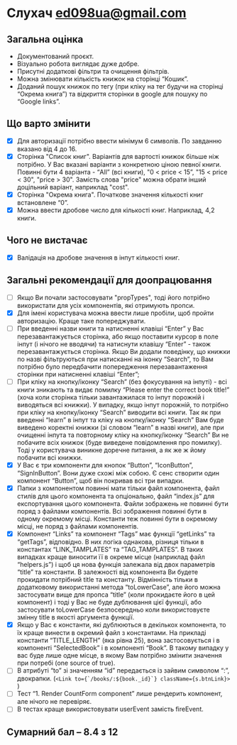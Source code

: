 # Слухач ed098ua@gmail.com

## Загальна оцінка

- Документований проєкт.
- Візуально робота виглядає дуже добре.
- Присутні додаткові фільтри та очищення фільтрів.
- Можна змінювати кількість книжок на сторінці “Кошик”.
- Доданий пошук книжок по тегу (при кліку на тег будучи на сторінці “Окрема
  книга”) та відкриття сторінки в google для пошуку по “Google links”.

## Що варто змінити

- [x] Для авторизації потрібно ввести мінімум 6 символів. По завданню вказано
      від 4 до 16.
- [x] Сторінка "Список книг". Варіантів для вартості книжок більше ніж потрібно.
      У Вас вказані варіанти з конкретною ціною певної книги. Повинні бути 4
      варіанта - “All” (всі книги), "0 < price < 15”, "15 < price < 30",
      "price > 30". Замість слова "price" можна обрати інший доцільний варіант,
      наприклад "cost".
- [x] Сторінка "Окрема книга". Початкове значення кількості книг встановлене
      “0”.
- [x] Можна ввести дробове число для кількості книг. Наприклад, 4,2 книги.

## Чого не вистачає

- [x] Валідація на дробове значення в інпут кількості книг.

## Загальні рекомендації для доопрацювання

- [ ] Якщо Ви почали застосовувати "propTypes", тоді його потрібно використати
      для усіх компонентів, які отримують пропси.
- [x] Для імені користувача можна ввести лише пробіли, щоб пройти авторизацію.
      Краще таке попереджувати.
- [ ] При введенні назви книги та натисненні клавіші “Enter” у Вас
      перезавантажується сторінка, або якщо поставити курсор в поле інпут (і
      нічого не вводячи) та натиснути клавішу “Enter” - також перезавантажується
      сторінка. Якщо Ви додали поведінку, що книжки по назві фільтруються при
      натисканні на іконку “Search”, то Вам потрібно було передбачити
      попередження перезавантаження сторінки при натисненні клавіші “Enter”;
- [ ] При кліку на кнопку/іконку “Search” (без фокусування на інпуті) - всі
      книги зникають та видає помилку “Please enter the correct book title!”
      (хоча коли сторінка тільки завантажилася то інпут порожній і виводяться
      всі книжки). У випадку, якщо інпут порожній, то потрібно при кліку на
      кнопку/іконку “Search” виводити всі книги. Так як при введенні “learn” в
      інпут та кліку на кнопку/іконку “Search” Вам буде виведено коректні книжки
      (зі словом “learn” в назві книги), але при очищенні інпута та повторному
      кліку на кнопку/іконку “Search” Ви не побачите всіх книжок (буде виведене
      повідомлення про помилку). Тоді у користувача виникне доречне питання, а
      як же ж йому побачити всі книжки.
- [x] У Вас є три компоненти для кнопок “Button”, “IconButton”, “SignInButton”.
      Вони дуже схожі між собою. Є сенс створити один компонент “Button”, щоб
      він покривав всі три випадки.
- [x] Папки з компонентом повинні мати тільки файл компонента, файл стилів для
      цього компонента та опціонально, файл “index.js” для експортування цього
      компонента. Файли зображень не повинні бути поряд з файлами компонентів.
      Всі зображення повинні бути в одному окремому місці. Константи теж повинні
      бути в окремому місці, не поряд з файлами компонентів.
- [x] Компонент “Links” та компонент “Tags” має функції “getLinks” та “getTags”,
      відповідно. В них логіка однакова, різниця тільки в константах
      “LINK_TAMPLATES” та “TAG_TAMPLATES”. В таких випадках краще виносити її в
      окреме місце (наприклад файл “helpers.js”) і щоб ця нова функція залежала
      від двох параметрів “title” та константи. В залежності від компонента Ви
      будете прокидати потрібний title та константу. Відмінність тільки в
      додатковому використанні метода “toLowerCase”, але його можна застосувати
      вище для пропса “title” (коли прокидаєте його в цей компонент) і тоді у
      Вас не буде дублювання цієї функції, або застосувати toLowerCase
      безпосередньо коли використовуєте змінну title в якості аргумента функції.
- [x] Якщо у Вас є константи, які дублюються в декількох компонента, то їх краще
      винести в окремий файл з константами. На прикладі константи “TITLE_LENGTH”
      (яка рівна 25), вона застосовується і в компоненті “SelectedBook” і в
      компоненті “Book”. В такому випадку у вас буде лише одне місце, в якому
      Вам потрібно змінити значення при потребі (one source of true).
- [ ] В атрибуті “to” зі значенням “id” передається із зайвим символом “:”,
      двокрапки.
      (`` <Link to={`/books/:${book._id}`} className={s.btnLink}>  ``)
- [ ] Тест “1. Render CountForm component” лише рендерить компонент, але нічого
      не перевіряє.
- [ ] В тестах краще використовувати userEvent замість fireEvent.

## Сумарний бал – 8.4 з 12
